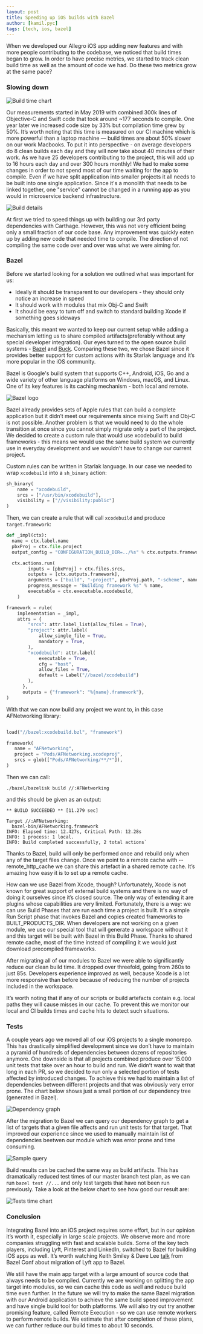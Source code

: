 ```yaml
---
layout: post
title: Speeding up iOS builds with Bazel
author: [kamil.pyc]
tags: [tech, ios, bazel]
---
```


When we developed our Allegro iOS app adding new features and with more people contributing to the codebase, we noticed
that build times began to grow. In order to have precise metrics, we started to track clean build time as well as the
amount of code we had. Do these two metrics grow at the same pace?

### Slowing down

![Build time chart](/img/articles/2020-11-25-speeding-up-ios-builds-with-bazel/build_time_chart.png)

Our measurements started in May 2019 with combined 300k lines of Objective-C and Swift code that took around
~177 seconds to compile. One year later we increased code size by 33% but compilation time grew by 50%.
It’s worth noting that this time is measured on our CI machine which is more powerful than a laptop machine —
build times are about 50% slower on our work Macbooks. To put it into perspective - on average developers do 8
clean builds each day and they will now take about 40 minutes of their work. As we have 25 developers contributing
to the project, this will add up to 16 hours each day and over 300 hours monthly!
We had to make some changes in order to not spend most of our time waiting for the app to compile.
Even if we have split application into smaller projects it all needs to be built into one single application.
Since it's a monolith that needs to be linked together, one "service" cannot be changed in a running app as you would
in microservice backend infrastructure.

![Build details](/img/articles/2020-11-25-speeding-up-ios-builds-with-bazel/build_details.png)

At first we tried to speed things up with building our 3rd party dependencies with Carthage. However, this was not very
efficient being only a small fraction of our code base. Any improvement was quickly eaten up by adding new code that
needed time to compile. The direction of not compiling the same code over and over was what we were aiming for.

### Bazel

Before we started looking for a solution we outlined what was important for us:

* Ideally it should be transparent to our developers - they should only notice an increase in speed
* It should work with modules that mix Obj-C and Swift
* It should be easy to turn off and switch to standard building Xcode if something goes sideways

Basically, this meant we wanted to keep our current setup while adding a mechanism letting us to share compiled
artifacts(preferably without any special developer integration). Our eyes turned to the open source build
systems - [Bazel](https://bazel.build) and [Buck](https://buck.build). Comparing these two, we chose Bazel since it
provides better support for custom actions
with its Starlak language and it’s more popular in the iOS community.

Bazel is Google's build system that supports C++, Android, iOS, Go and a wide variety of other
language platforms on Windows, macOS, and Linux. One of its key features is its caching mechanism - both local and
remote.

![Bazel logo](/img/articles/2020-11-25-speeding-up-ios-builds-with-bazel/bazel_logo.png)

Bazel already provides sets of Apple rules that can build a complete application but it didn’t meet our requirements
since mixing Swift and Obj-C is not possible. Another problem is that we would need to do the whole transition at once
since you cannot simply migrate only a part of the project. We decided to create a custom rule that would use
xcodebuild to build frameworks - this means we would use the same build system we currently use in everyday development
and we wouldn't have to change our current project.

Custom rules can be written in Starlak language. In our case we needed to wrap
`xcodebuild` into a `sh_binary` action:

```python
sh_binary(
    name = "xcodebuild",
    srcs = ["/usr/bin/xcodebuild"],
    visibility = ["//visibility:public"]
)
```

Then, we can create a rule that will call `xcodebuild` and produce `target.framework`:

```python
def _impl(ctx):
  name = ctx.label.name
  pbxProj = ctx.file.project
  output_config = "CONFIGURATION_BUILD_DIR=../%s" % ctx.outputs.framework.dirname

  ctx.actions.run(
        inputs = [pbxProj] + ctx.files.srcs,
        outputs = [ctx.outputs.framework],
        arguments = ["build", "-project", pbxProj.path, "-scheme", name, output_config],
        progress_message = "Building framework %s" % name,
        executable = ctx.executable.xcodebuild,
    )

framework = rule(
    implementation = _impl,
    attrs = {
        "srcs": attr.label_list(allow_files = True),
        "project": attr.label(
            allow_single_file = True,
            mandatory = True,
        ),
        "xcodebuild": attr.label(
            executable = True,
            cfg = "host",
            allow_files = True,
            default = Label("//bazel/xcodebuild")
        ),
      },
      outputs = {"framework": "%{name}.framework"},
)
```

With that we can now build any project we want to, in this case AFNetworking library:

```python

load("//bazel:xcodebuild.bzl", "framework")

framework(
   name = "AFNetworking",
   project = "Pods/AFNetworking.xcodeproj",
   srcs = glob(["Pods/AFNetworking/**/*"]),
)

```

Then we can call:

```shell
./bazel/bazelisk build //:AFNetworking
```

and this should be given as an output:

```shell
** BUILD SUCCEEDED ** [11.279 sec]

Target //:AFNetworking:
  bazel-bin/AFNetworking.framework
INFO: Elapsed time: 12.427s, Critical Path: 12.28s
INFO: 1 process: 1 local.
INFO: Build completed successfully, 2 total actions`
```

Thanks to Bazel, build will only be performed once and rebuild only when any of the target files change.
Once we point to a remote cache with --remote_http_cache we can share this artefact in a shared remote cache.
It’s amazing how easy it is to set up a remote cache.

How can we use Bazel from Xcode, though? Unfortunately, Xcode is not known for great support of external build systems
and there is no way of doing it ourselves since it’s closed source. The only way of extending it are plugins whose
capabilities are very limited. Fortunately, there is a way: we can use Build Phases that are run each time a project is
built. It's a simple Run Script phase that invokes Bazel and copies created frameworks to BUILT_PRODUCTS_DIR.
When developers are not working on a given module, we use our special tool that will generate a workspace without it
and this target will be built with Bazel in this Build Phase. Thanks to shared remote cache, most of the time instead
of compiling it we would just download precompiled frameworks.

After migrating all of our modules to Bazel we were able to significantly reduce our clean build time. It dropped over
threefold, going from 260s to just 85s. Developers experience improved as well, because Xcode is a lot more responsive
than before because of reducing the number of projects included in the workspace.

It’s worth noting that if any of our scripts or build artefacts contain e.g. local paths they will cause misses in
our cache. To prevent this we monitor our local and CI builds times and cache hits to detect such situations.

### Tests

A couple years ago we moved all of our iOS projects to a single monorepo.
This has drastically simplified development since we don’t have to maintain a pyramid of hundreds of dependencies
between dozens of repositories anymore. One downside is that all projects combined produce over 15.000 unit tests that
take over an hour to build and run. We didn’t want to wait that long in each PR, so we decided to run only a selected
portion of tests affected by introduced changes. To achieve this we had to maintain a list of dependencies between
different projects and that was obviously very error prone.
The chart below shows just a small portion of our dependency tree (generated in Bazel).

![Dependency graph](/img/articles/2020-11-25-speeding-up-ios-builds-with-bazel/dependency_graph.png)

After the migration to Bazel we can query our dependency graph to get a list of targets that a given file affects
and run unit tests for that target. That improved our experience since we used to manually maintain list of
dependencies beetwen our module which was error prone and time consuming.

![Sample query](/img/articles/2020-11-25-speeding-up-ios-builds-with-bazel/query.png)

Build results can be cached the same way as build artifacts.
This has dramatically reduced test times of our master branch test plan, as we can run `bazel test //...` and only test
targets that have not been run previously. Take a look at the below chart to see how good our result are:

![Tests time chart](/img/articles/2020-11-25-speeding-up-ios-builds-with-bazel/tests_time_chart.png)

### Conclusion

Integrating Bazel into an iOS project requires some effort, but in our opinion it’s worth it, especially in large scale
projects. We observe more and more companies struggling with fast and scalable builds. Some of the key tech players,
including Lyft, Pinterest and LinkedIn, switched to Bazel for building iOS apps as well. It’s worth watching Keith
Smiley & Dave Lee [talk](https://www.youtube.com/watch?v=NAPeWoimGx8) from Bazel Conf about migration of Lyft app to
Bazel.

We still have the main app target with a large amount of source code that always needs to be compiled.
Currently we are working on splitting the app target into modules, so we can cache this code as well and reduce build
time even further. In the future we will try to make the same Bazel migration with our Android application to achieve
the same build speed improvement and have single build tool for both platforms. We will also try out try another
promising feature, called Remote Execution - so we can use remote workers to perform remote builds. We estimate that
after completion of these plans, we can further reduce our build times to about 10 seconds.
